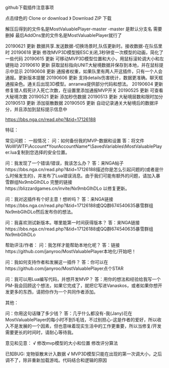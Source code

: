 github下载插件注意事项

点击绿色的 Clone or download 》 Download ZIP  下载

解压后得到的文件名是MostValuablePlayer-master
-master 是默认分支名
需要删掉
最后AddOns里的文件名是MostValuablePlayer就行了






20190621 更新 数据共享.发送数据-切换场景时,队伍更新时。接收数据-在队伍里时
20190618 更新 修改MVP3D模型按ESC关闭,3秒钟变一次模型的动画，简化了一些代码
20190615 更新 可移动MVP3D模型位置和大小，用鼠标滚轮调大小和左键拖动
20190610 更新 获取鼠标指向UNIT大秘境数据并保存到本地，并在鼠标提示中显示
20190608 更新 通报者权重，如果队里有两人开这插件，只有一个人会通报。更新版本提醒
20190606 更新 支持details伤害统计，数据更准确。聊天框通报染色。通关后出现3D模型。anranwa提供部分代码和想法。
20190604 更新 修复猎人假死计入死亡次数，在设置里添加通报MVP开关
20190525 更新 可查看大秘境次数
20190521 更新 添加秒伤数据
20190513 更新 大秘境层数和限时加分
20190513 更新 添加驱散数据
20190505 更新 自动记录通关大秘境后的数据评分，并且添加到鼠标提示信息中

https://bbs.nga.cn/read.php?&tid=17126188





















特征：

常见问题：
一般情况：
问：如何备份我的MVP-数据和设置
答：将文件WoW\WTF\Account\*YourAccountName*\SavedVariables\MostValuablePlayer.lua复制到您选择的安全位置。

问：我发现了一个错误/错误，我该怎么办？
答：来NGA帖子https://bbs.nga.cn/read.php?&tid=17126188描述你是怎么引起问题的(或者是什么时候发生的)，并发布了Lua错误消息。由于我们可能有额外的问题，请加入暴雪群组Nx9mbGlhDLo 
完整的链接https://blizzardgames.cn/invite/Nx9mbGlhDLo 以修复更新。

问：我对这插件有个好主意！想听吗？
答：来NGA链接https://bbs.nga.cn/read.php?&tid=17126188或QQ群674540635暴雪群组Nx9mbGlhDLo然后发布你的想法。

问：我喜欢测试新版本。哪里能第一时间获得版本？
答：来NGA链接https://bbs.nga.cn/read.php?&tid=17126188或QQ群674540635暴雪群组Nx9mbGlhDLo





帮助评注/作者：
问：我怎样才能帮助本地化呢？
答：链接https://github.com/janyroo/MostValuablePlayer本地化/开始吧！

问：我如何支持作者和发展这一插件？
答：你可以在https://github.com/janyroo/MostValuablePlayer点个STAR

问：我可以用Lua编写代码，并想开发MVP？
答：用你的想法和经验给我写一个PM-我会回顾这个想法，如果它完成了，就把它写进Vanaskos，或者如果你想开发更多的东西，请把你作为一个共同作者添加。

其他：

问：你用这句话赚了多少钱？
答：几乎什么都没有-我(Jany)花在MostValuablePlayer的每小时不到5毛钱，不过别担心-这是作者的爱好，所以收入不是发展的一个因素，但也意味着现实生活中的工作更重要，所以当修复/开发需要更长的时间时，请耐心等待我。





意见和见意：
√ 修改mvp模型的大小和位置
修改评分算法

已知BUG:
宠物驱散末计入数据
√ MVP3D模型只能在出现的第一次调大小，之后调不了，除非重新加载游戏。代码结合和逻辑的原因
